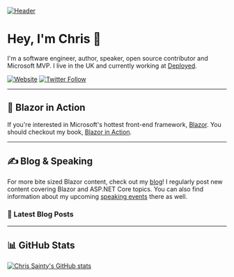 [![Header](https://user-images.githubusercontent.com/6171719/136707681-666538d3-041f-4cbd-a178-f6d64fb678bd.jpg)](https://chrissainty.com)


# Hey, I'm Chris 👋
I'm a software engineer, author, speaker, open source contributor and Microsoft MVP. I live in the UK and currently working at [Deployed](https://deployed.co).

[![Website](https://img.shields.io/website?label=ChrisSainty.com&style=for-the-badge&url=https%3A%2F%2Fchrissainty.com)](https://chrissainty.com)
[![Twitter Follow](https://img.shields.io/twitter/follow/chris_sainty?color=ff6600&logo=twitter&style=for-the-badge)](https://twitter.com/intent/follow?original_referer=https%3A%2F%2Fgithub.com%2Fchris_sainty&screen_name=codeSTACKr)

---

## 📙 Blazor in Action
If you're interested in Microsoft's hottest front-end framework, [Blazor](https://blazor.net). You should checkout my book, [Blazor in Action](http://bit.ly/blazorinaction).

---

## ✍️ Blog & Speaking
For more bite sized Blazor content, check out my [blog](https://chrissainty.com)! I regularly post new content covering Blazor and ASP.NET Core topics. You can also find information about my upcoming [speaking events](https://chrissainty.com/speaking/) there as well.

### 📅 Latest Blog Posts

<!-- BLOG-POST-LIST:START -->
<!-- BLOG-POST-LIST:END -->

---

## 📊 GitHub Stats

[![Chris Sainty's GitHub stats](https://github-readme-stats.vercel.app/api?username=chrissainty&title_color=ff6600&bg_color=1d1f21&text_color=d6d6d6)](https://github.com/anuraghazra/github-readme-stats)
